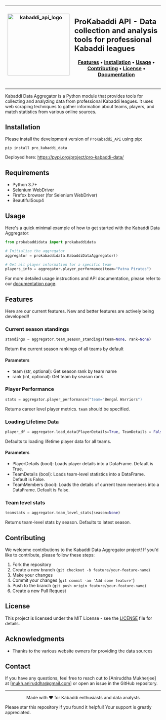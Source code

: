 | <img width="200" alt="kabaddi_api_logo" src="https://github.com/user-attachments/assets/e074c4c2-18b3-4580-a9dd-1aa40f9495b0"> | <h2>ProKabaddi API - Data collection and analysis tools for professional Kabaddi leagues</h3><p align="center"><a href="#features">Features</a> • <a href="#installation">Installation</a> • <a href="#usage">Usage</a> • <a href="#contributing">Contributing</a> • <a href="#license">License</a> • <a href="https://annimukherjee.github.io/ProKabaddi_API/">Documentation</a></p> |
|:---:|:---|

---

Kabaddi Data Aggregator is a Python module that provides tools for collecting and analyzing data from professional Kabaddi leagues. It uses web scraping techniques to gather information about teams, players, and match statistics from various online sources.

## Installation 

Please install the development version of `ProKabaddi_API` using pip:


```shell
pip install pro_kabaddi_data
```

Deployed here: https://pypi.org/project/pro-kabaddi-data/

## Requirements

- Python 3.7+
- Selenium WebDriver
- Firefox browser (for Selenium WebDriver)
- BeautifulSoup4


## Usage

Here's a quick minimal example of how to get started with the Kabaddi Data Aggregator:

```python
from prokabaddidata import prokabaddidata

# Initialize the aggregator
aggregator = prokabaddidata.KabaddiDataAggregator()

# Get all player information for a specific team
players_info = aggregator.player_performance(team="Patna Pirates")

```

For more detailed usage instructions and API documentation, please refer to our [documentation page](https://annimukherjee.github.io/ProKabaddi_API/).

## Features
Here are our current features. New and better features are actively being developed!!

### Current season standings

```python
standings = aggregator.team_season_standings(team=None, rank=None)
```
Return the current season rankings of all teams by default
#### **Parameters**
- team (str, optional): Get season rank by team name
- rank (int, optional): Get team by season rank

### Player Performance
```python
stats = aggregator.player_performance("team="Bengal Warriors")
```
Returns career level player metrics. `team` should be specified.

### Loading Lifetime Data

```python
player_df = aggregator.load_data(PlayerDetails=True, TeamDetails = False, TeamMembers = False)
```
Defaults to loading lifetime player data for all teams.
#### **Parameters**
- PlayerDetails (bool): Loads player details into a DataFrame. Default is True.
- TeamDetails (bool): Loads team-level statistics into a DataFrame. Default is False.
- TeamMembers (bool): Loads the details of current team members into a DataFrame. Default is False.

### Team level stats
```python
teamstats = aggregator.team_level_stats(season=None)
```
Returns team-level stats by season. Defaults to latest season.

## Contributing

We welcome contributions to the Kabaddi Data Aggregator project! If you'd like to contribute, please follow these steps:

1. Fork the repository
2. Create a new branch (`git checkout -b feature/your-feature-name`)
3. Make your changes
4. Commit your changes (`git commit -am 'Add some feature'`)
5. Push to the branch (`git push origin feature/your-feature-name`)
6. Create a new Pull Request



## License

This project is licensed under the MIT License - see the [LICENSE](LICENSE) file for details.

## Acknowledgments

- Thanks to the various website owners for providing the data sources

## Contact

If you have any questions, feel free to reach out to [Aniruddha Mukherjee] at [mukh.aniruddha@gmail.com] or open an issue in the GitHub repository.

---

<p align="center">
  Made with ❤️ for Kabaddi enthusiasts and data analysts
</p>

Please star this repository if you found it helpful! Your support is greatly appreciated.
